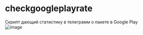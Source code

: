 # checkgoogleplayrate
Скрипт дающий статистику в телеграмм о пакете в Google Play  
![image](https://user-images.githubusercontent.com/40400854/154442505-d9a415dc-bc36-46f2-a5e0-7d516b4b19cb.png)
